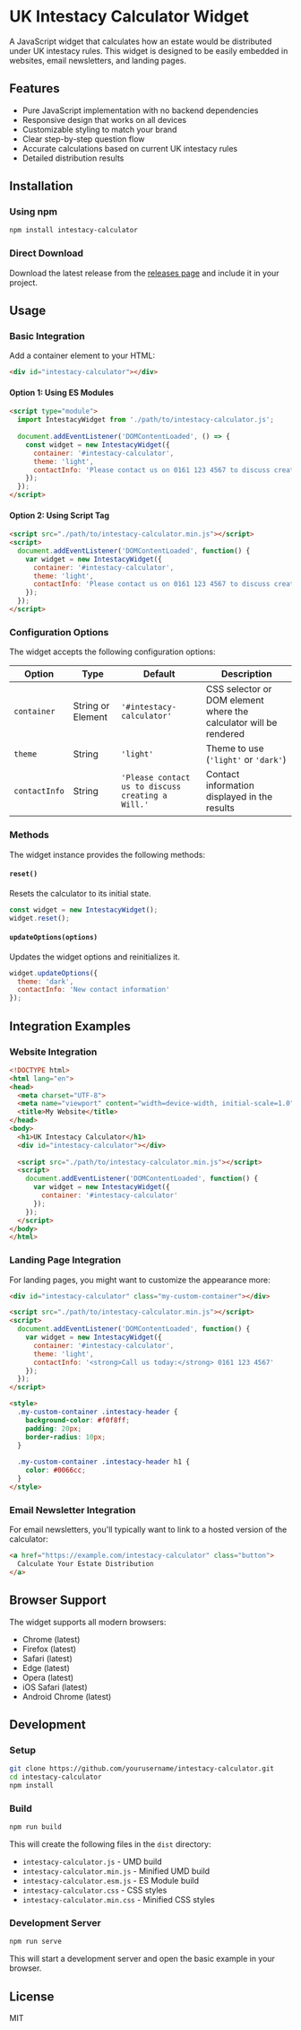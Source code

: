 # UK Intestacy Calculator Widget

A JavaScript widget that calculates how an estate would be distributed under UK intestacy rules. This widget is designed to be easily embedded in websites, email newsletters, and landing pages.

## Features

- Pure JavaScript implementation with no backend dependencies
- Responsive design that works on all devices
- Customizable styling to match your brand
- Clear step-by-step question flow
- Accurate calculations based on current UK intestacy rules
- Detailed distribution results

## Installation

### Using npm

```bash
npm install intestacy-calculator
```

### Direct Download

Download the latest release from the [releases page](https://github.com/yourusername/intestacy-calculator/releases) and include it in your project.

## Usage

### Basic Integration

Add a container element to your HTML:

```html
<div id="intestacy-calculator"></div>
```

#### Option 1: Using ES Modules

```html
<script type="module">
  import IntestacyWidget from './path/to/intestacy-calculator.js';
  
  document.addEventListener('DOMContentLoaded', () => {
    const widget = new IntestacyWidget({
      container: '#intestacy-calculator',
      theme: 'light',
      contactInfo: 'Please contact us on 0161 123 4567 to discuss creating a Will.'
    });
  });
</script>
```

#### Option 2: Using Script Tag

```html
<script src="./path/to/intestacy-calculator.min.js"></script>
<script>
  document.addEventListener('DOMContentLoaded', function() {
    var widget = new IntestacyWidget({
      container: '#intestacy-calculator',
      theme: 'light',
      contactInfo: 'Please contact us on 0161 123 4567 to discuss creating a Will.'
    });
  });
</script>
```

### Configuration Options

The widget accepts the following configuration options:

| Option | Type | Default | Description |
|--------|------|---------|-------------|
| `container` | String or Element | `'#intestacy-calculator'` | CSS selector or DOM element where the calculator will be rendered |
| `theme` | String | `'light'` | Theme to use (`'light'` or `'dark'`) |
| `contactInfo` | String | `'Please contact us to discuss creating a Will.'` | Contact information displayed in the results |

### Methods

The widget instance provides the following methods:

#### `reset()`

Resets the calculator to its initial state.

```javascript
const widget = new IntestacyWidget();
widget.reset();
```

#### `updateOptions(options)`

Updates the widget options and reinitializes it.

```javascript
widget.updateOptions({
  theme: 'dark',
  contactInfo: 'New contact information'
});
```

## Integration Examples

### Website Integration

```html
<!DOCTYPE html>
<html lang="en">
<head>
  <meta charset="UTF-8">
  <meta name="viewport" content="width=device-width, initial-scale=1.0">
  <title>My Website</title>
</head>
<body>
  <h1>UK Intestacy Calculator</h1>
  <div id="intestacy-calculator"></div>
  
  <script src="./path/to/intestacy-calculator.min.js"></script>
  <script>
    document.addEventListener('DOMContentLoaded', function() {
      var widget = new IntestacyWidget({
        container: '#intestacy-calculator'
      });
    });
  </script>
</body>
</html>
```

### Landing Page Integration

For landing pages, you might want to customize the appearance more:

```html
<div id="intestacy-calculator" class="my-custom-container"></div>

<script src="./path/to/intestacy-calculator.min.js"></script>
<script>
  document.addEventListener('DOMContentLoaded', function() {
    var widget = new IntestacyWidget({
      container: '#intestacy-calculator',
      theme: 'light',
      contactInfo: '<strong>Call us today:</strong> 0161 123 4567'
    });
  });
</script>

<style>
  .my-custom-container .intestacy-header {
    background-color: #f0f8ff;
    padding: 20px;
    border-radius: 10px;
  }
  
  .my-custom-container .intestacy-header h1 {
    color: #0066cc;
  }
</style>
```

### Email Newsletter Integration

For email newsletters, you'll typically want to link to a hosted version of the calculator:

```html
<a href="https://example.com/intestacy-calculator" class="button">
  Calculate Your Estate Distribution
</a>
```

## Browser Support

The widget supports all modern browsers:

- Chrome (latest)
- Firefox (latest)
- Safari (latest)
- Edge (latest)
- Opera (latest)
- iOS Safari (latest)
- Android Chrome (latest)

## Development

### Setup

```bash
git clone https://github.com/yourusername/intestacy-calculator.git
cd intestacy-calculator
npm install
```

### Build

```bash
npm run build
```

This will create the following files in the `dist` directory:

- `intestacy-calculator.js` - UMD build
- `intestacy-calculator.min.js` - Minified UMD build
- `intestacy-calculator.esm.js` - ES Module build
- `intestacy-calculator.css` - CSS styles
- `intestacy-calculator.min.css` - Minified CSS styles

### Development Server

```bash
npm run serve
```

This will start a development server and open the basic example in your browser.

## License

MIT